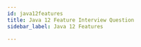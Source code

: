 ```yaml
---
id: java12features
title: Java 12 Feature Interview Question
sidebar_label: Java 12 Features

---
```

